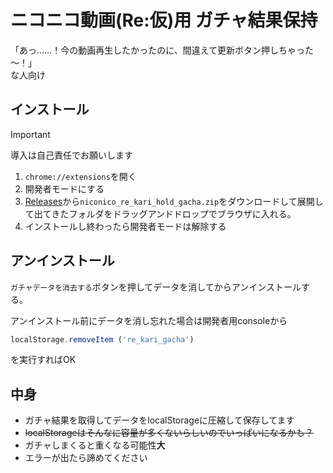 ニコニコ動画(Re:仮)用 ガチャ結果保持
==

「あっ……！今の動画再生したかったのに、間違えて更新ボタン押しちゃった～！」  
な人向け

## インストール

> [!important]
> 導入は自己責任でお願いします

1. `chrome://extensions`を開く
1. 開発者モードにする
1. [Releases](https://github.com/a-happin/niconico_re_kari_hold_gacha/releases)から`niconico_re_kari_hold_gacha.zip`をダウンロードして展開して出てきたフォルダをドラッグアンドドロップでブラウザに入れる。
1. インストールし終わったら開発者モードは解除する


## アンインストール
`ガチャデータを消去する`ボタンを押してデータを消してからアンインストールする。

アンインストール前にデータを消し忘れた場合は開発者用consoleから
```js
localStorage.removeItem ('re_kari_gacha')
```
を実行すればOK


## 中身
- ガチャ結果を取得してデータをlocalStorageに圧縮して保存してます
- ~~localStorageはそんなに容量が多くないらしいのでいっぱいになるかも？~~
- ガチャしまくると重くなる可能性**大**
- エラーが出たら諦めてください
